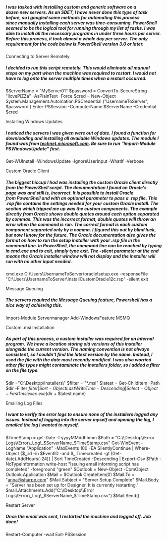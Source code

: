 
##### I was tasked with installing custom and generic software on a dozen new servers. As an SDET, I have never done this type of task before, so I googled some methods for automating this process since manually installing each server was time-consuming. PowerShell seemed to be the logical tool for running through my list of tasks. I was able to install all the necessary programs in under three hours per server. Before this process, it took almost a whole day per server. The only requirement for the code below is PowerShell version 3.0 or later.

Connecting to Server Remotely

##### I decided to run this script remotely. This would eliminate all manual steps on my part when the machine was required to restart. I would not have to log onto the server multiple times when a restart occurred.

$ServerName = "MyServer01"
$password = ConvertTo-SecureString "IlovePiZZa" -AsPlainText -Force
$cred = New-Object System.Management.Automation.PSCredential ("UsernameToServer", $password )
Enter-PSSession -ComputerName $ServerName -Credential $cred

Installing Windows Updates

##### I noticed the servers I was given were out of date. I found a function for downloading and installing all available Windows updates. The module I found was from [technet.microsoft.com](https://gallery.technet.microsoft.com/scriptcenter/2d191bcd-3308-4edd-9de2-88dff796b0bc/). Be sure to run "Import-Module PSWindowsUpdate" first.

Get-WUInstall -WindowsUpdate -IgnoreUserInput -WhatIf -Verbose

Custom Oracle Client

##### The biggest hiccup I had was installing the custom Oracle client directly from the PowerShell script. The documentation I found on Oracle's page was and still is, incorrect. It is possible to install Oracle from PowerShell and with an optional parameter to pass a .rsp file. This .rsp file contains the settings needed for your custom Oracle install. The section which tripped me up was the custom components. The example directly from Oracle shows double quotes around each option separated by commas. _This was the incorrect format,_ double quotes will throw an error when the command is run. The correct format is each custom component separated only by a comma. I figured this out by blind luck, but now I know for the future. The Oracle documentation also gives the format on how to run the setup installer with your .rsp file in the command line. In PowerShell, the command line can be reached by typing in cmd.exe and to exit, simply type exit. The -silent parameter at the end means the Oracle installer window will not display and the installer will run with no other input needed.

cmd.exe
C:\\Users\\UsernameToServer\\oracle\\setup.exe -responseFile "C:\\Users\\UsernameToServer\\InstallCustomOracle12c.rsp" -silent
exit

Message Queuing

##### The servers required the Message Queuing feature, Powershell has a nice way of achieving this.

Import-Module Servermanager
Add-WindowsFeature MSMQ

Custom .msi Installation

##### As part of this process, a custom installer was required for an internal program. We have a location storing old versions of this installer alongside the current version. The naming convention is not always consistent, so I couldn't find the latest version by the name. Instead, I used the file with the date most recently modified. I was also worried other file types might contaminate the installers folder, so I added a filter on the file type.

$dir ="C:\\Desktop\\Installers\\"
$filter = "\*.msi"
$latest = Get-ChildItem -Path $dir -Filter $filter | Sort-Object LastWriteTime -Descending | Select-Object -First 1
msiexec.exe ($dir + $latest.name)

Emailing Log Files

##### I want to verify the error logs to ensure none of the installers logged any issues. Instead of logging into the server myself and opening the log, I emailed the log I wanted to myself.

$TimeStamp = get-Date -f yyyyMMddhhmm
$Path = "C:\\Desktop\\Error Logs\\Error\_Log\_$ServerName\_$TimeStamp.csv"
Get-WinEvent -LogName "Application" -MaxEvents 100 -EA SilentlyContinue | Where-Object {$\_.id -in $EventID -and $\_.Timecreated -gt (Get-date).AddHours(-24)} | Sort TimeCreated -Descending | Export-Csv $Path -NoTypeInformation
write-host "Issuing email informing script has completed" -foreground "green"
$Outlook = New-Object -ComObject Outlook.Application
$Mail = $Outlook.CreateItem(0)
$Mail.To = "anna@sharpe.com"
$Mail.Subject = "Server Setup Complete"
$Mail.Body = "Server has been set up for Designer.  It is currently restarting."
$mail.Attachments.Add("C:\\Desktop\\Error Logs\\Error\_Log\_$ServerName\_$TimeStamp.csv")
$Mail.Send()

Restart Server

##### Once the email was sent, I restarted the machine and logged off. Job done!

Restart-Computer -wait
Exit-PSSession
